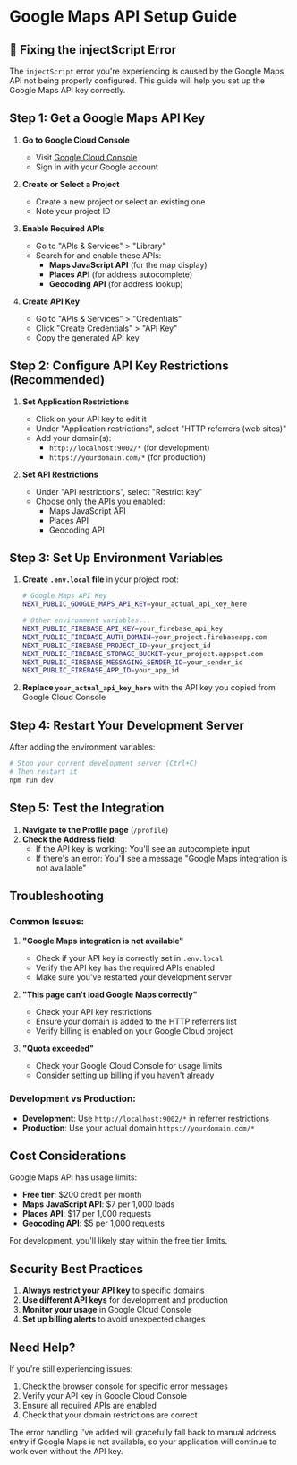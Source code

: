 # Google Maps API Setup Guide

## 🔧 Fixing the injectScript Error

The `injectScript` error you're experiencing is caused by the Google Maps API not being properly configured. This guide will help you set up the Google Maps API key correctly.

## Step 1: Get a Google Maps API Key

1. **Go to Google Cloud Console**
   - Visit [Google Cloud Console](https://console.cloud.google.com/)
   - Sign in with your Google account

2. **Create or Select a Project**
   - Create a new project or select an existing one
   - Note your project ID

3. **Enable Required APIs**
   - Go to "APIs & Services" > "Library"
   - Search for and enable these APIs:
     - **Maps JavaScript API** (for the map display)
     - **Places API** (for address autocomplete)
     - **Geocoding API** (for address lookup)

4. **Create API Key**
   - Go to "APIs & Services" > "Credentials"
   - Click "Create Credentials" > "API Key"
   - Copy the generated API key

## Step 2: Configure API Key Restrictions (Recommended)

1. **Set Application Restrictions**
   - Click on your API key to edit it
   - Under "Application restrictions", select "HTTP referrers (web sites)"
   - Add your domain(s):
     - `http://localhost:9002/*` (for development)
     - `https://yourdomain.com/*` (for production)

2. **Set API Restrictions**
   - Under "API restrictions", select "Restrict key"
   - Choose only the APIs you enabled:
     - Maps JavaScript API
     - Places API
     - Geocoding API

## Step 3: Set Up Environment Variables

1. **Create `.env.local` file** in your project root:
   ```bash
   # Google Maps API Key
   NEXT_PUBLIC_GOOGLE_MAPS_API_KEY=your_actual_api_key_here
   
   # Other environment variables...
   NEXT_PUBLIC_FIREBASE_API_KEY=your_firebase_api_key
   NEXT_PUBLIC_FIREBASE_AUTH_DOMAIN=your_project.firebaseapp.com
   NEXT_PUBLIC_FIREBASE_PROJECT_ID=your_project_id
   NEXT_PUBLIC_FIREBASE_STORAGE_BUCKET=your_project.appspot.com
   NEXT_PUBLIC_FIREBASE_MESSAGING_SENDER_ID=your_sender_id
   NEXT_PUBLIC_FIREBASE_APP_ID=your_app_id
   ```

2. **Replace `your_actual_api_key_here`** with the API key you copied from Google Cloud Console

## Step 4: Restart Your Development Server

After adding the environment variables:

```bash
# Stop your current development server (Ctrl+C)
# Then restart it
npm run dev
```

## Step 5: Test the Integration

1. **Navigate to the Profile page** (`/profile`)
2. **Check the Address field**:
   - If the API key is working: You'll see an autocomplete input
   - If there's an error: You'll see a message "Google Maps integration is not available"

## Troubleshooting

### Common Issues:

1. **"Google Maps integration is not available"**
   - Check if your API key is correctly set in `.env.local`
   - Verify the API key has the required APIs enabled
   - Make sure you've restarted your development server

2. **"This page can't load Google Maps correctly"**
   - Check your API key restrictions
   - Ensure your domain is added to the HTTP referrers list
   - Verify billing is enabled on your Google Cloud project

3. **"Quota exceeded"**
   - Check your Google Cloud Console for usage limits
   - Consider setting up billing if you haven't already

### Development vs Production:

- **Development**: Use `http://localhost:9002/*` in referrer restrictions
- **Production**: Use your actual domain `https://yourdomain.com/*`

## Cost Considerations

Google Maps API has usage limits:
- **Free tier**: $200 credit per month
- **Maps JavaScript API**: $7 per 1,000 loads
- **Places API**: $17 per 1,000 requests
- **Geocoding API**: $5 per 1,000 requests

For development, you'll likely stay within the free tier limits.

## Security Best Practices

1. **Always restrict your API key** to specific domains
2. **Use different API keys** for development and production
3. **Monitor your usage** in Google Cloud Console
4. **Set up billing alerts** to avoid unexpected charges

## Need Help?

If you're still experiencing issues:

1. Check the browser console for specific error messages
2. Verify your API key in Google Cloud Console
3. Ensure all required APIs are enabled
4. Check that your domain restrictions are correct

The error handling I've added will gracefully fall back to manual address entry if Google Maps is not available, so your application will continue to work even without the API key.
